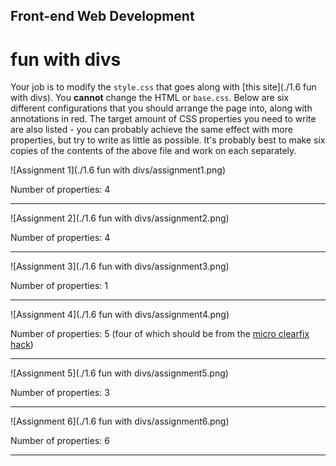 ## Front-end Web Development

# fun with divs

Your job is to modify the `style.css` that goes along with [this site](./1.6 fun with divs). You **cannot** change the HTML or `base.css`. Below are six different configurations that you should arrange the page into, along with annotations in red. The target amount of CSS properties you need to write are also listed - you can probably achieve the same effect with more properties, but try to write as little as possible. It's probably best to make six copies of the contents of the above file and work on each separately.

![Assignment 1](./1.6 fun with divs/assignment1.png)

Number of properties: 4

* * *

![Assignment 2](./1.6 fun with divs/assignment2.png)

Number of properties: 4

* * *

![Assignment 3](./1.6 fun with divs/assignment3.png)

Number of properties: 1

* * *

![Assignment 4](./1.6 fun with divs/assignment4.png)

Number of properties: 5 (four of which should be from the [micro clearfix hack](http://nicolasgallagher.com/micro-clearfix-hack/))

* * *

![Assignment 5](./1.6 fun with divs/assignment5.png)

Number of properties: 3

* * *

![Assignment 6](./1.6 fun with divs/assignment6.png)

Number of properties: 6

* * *
